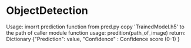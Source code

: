 # ObjectDetection

Usage: 
  imorrt prediction function from pred.py 
  copy 'TrainedModel.h5' to the path of caller module
   function usage: predition(path_of_image)
        return: 
            Dictionary {"Prediction": value, 
                         "Confidence" : Confidence score (0-1) }
   
       
